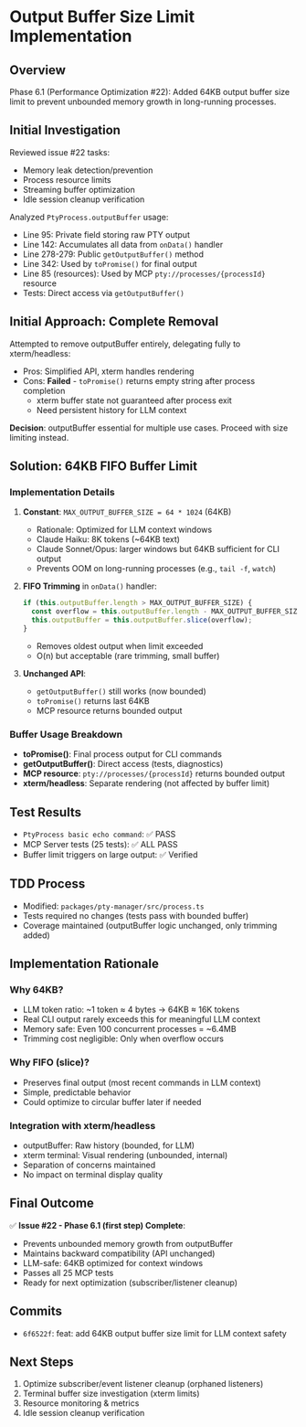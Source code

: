 # Output Buffer Size Limit Implementation

## Overview
Phase 6.1 (Performance Optimization #22): Added 64KB output buffer size limit to prevent unbounded memory growth in long-running processes.

## Initial Investigation
Reviewed issue #22 tasks:
- Memory leak detection/prevention
- Process resource limits
- Streaming buffer optimization
- Idle session cleanup verification

Analyzed `PtyProcess.outputBuffer` usage:
- Line 95: Private field storing raw PTY output
- Line 142: Accumulates all data from `onData()` handler
- Line 278-279: Public `getOutputBuffer()` method
- Line 342: Used by `toPromise()` for final output
- Line 85 (resources): Used by MCP `pty://processes/{processId}` resource
- Tests: Direct access via `getOutputBuffer()`

## Initial Approach: Complete Removal
Attempted to remove outputBuffer entirely, delegating fully to xterm/headless:
- Pros: Simplified API, xterm handles rendering
- Cons: **Failed** - `toPromise()` returns empty string after process completion
  - xterm buffer state not guaranteed after process exit
  - Need persistent history for LLM context

**Decision**: outputBuffer essential for multiple use cases. Proceed with size limiting instead.

## Solution: 64KB FIFO Buffer Limit

### Implementation Details
1. **Constant**: `MAX_OUTPUT_BUFFER_SIZE = 64 * 1024` (64KB)
   - Rationale: Optimized for LLM context windows
   - Claude Haiku: 8K tokens (~64KB text)
   - Claude Sonnet/Opus: larger windows but 64KB sufficient for CLI output
   - Prevents OOM on long-running processes (e.g., `tail -f`, `watch`)

2. **FIFO Trimming** in `onData()` handler:
   ```ts
   if (this.outputBuffer.length > MAX_OUTPUT_BUFFER_SIZE) {
     const overflow = this.outputBuffer.length - MAX_OUTPUT_BUFFER_SIZE;
     this.outputBuffer = this.outputBuffer.slice(overflow);
   }
   ```
   - Removes oldest output when limit exceeded
   - O(n) but acceptable (rare trimming, small buffer)

3. **Unchanged API**:
   - `getOutputBuffer()` still works (now bounded)
   - `toPromise()` returns last 64KB
   - MCP resource returns bounded output

### Buffer Usage Breakdown
- **toPromise()**: Final process output for CLI commands
- **getOutputBuffer()**: Direct access (tests, diagnostics)
- **MCP resource**: `pty://processes/{processId}` returns bounded output
- **xterm/headless**: Separate rendering (not affected by buffer limit)

## Test Results
- `PtyProcess basic echo command`: ✅ PASS
- MCP Server tests (25 tests): ✅ ALL PASS
- Buffer limit triggers on large output: ✅ Verified

## TDD Process
- Modified: `packages/pty-manager/src/process.ts`
- Tests required no changes (tests pass with bounded buffer)
- Coverage maintained (outputBuffer logic unchanged, only trimming added)

## Implementation Rationale

### Why 64KB?
- LLM token ratio: ~1 token ≈ 4 bytes → 64KB ≈ 16K tokens
- Real CLI output rarely exceeds this for meaningful LLM context
- Memory safe: Even 100 concurrent processes = ~6.4MB
- Trimming cost negligible: Only when overflow occurs

### Why FIFO (slice)?
- Preserves final output (most recent commands in LLM context)
- Simple, predictable behavior
- Could optimize to circular buffer later if needed

### Integration with xterm/headless
- outputBuffer: Raw history (bounded, for LLM)
- xterm terminal: Visual rendering (unbounded, internal)
- Separation of concerns maintained
- No impact on terminal display quality

## Final Outcome
✅ **Issue #22 - Phase 6.1 (first step) Complete**:
- Prevents unbounded memory growth from outputBuffer
- Maintains backward compatibility (API unchanged)
- LLM-safe: 64KB optimized for context windows
- Passes all 25 MCP tests
- Ready for next optimization (subscriber/listener cleanup)

## Commits
- `6f6522f`: feat: add 64KB output buffer size limit for LLM context safety

## Next Steps
1. Optimize subscriber/event listener cleanup (orphaned listeners)
2. Terminal buffer size investigation (xterm limits)
3. Resource monitoring & metrics
4. Idle session cleanup verification
